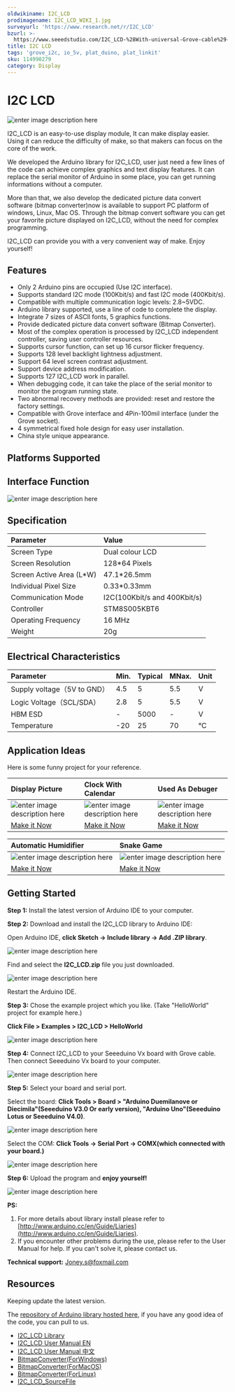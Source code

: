 ```yaml
---
oldwikiname: I2C_LCD
prodimagename: I2C_LCD_WIKI_1.jpg
surveyurl: 'https://www.research.net/r/I2C_LCD'
bzurl: >-
  https://www.seeedstudio.com/I2C_LCD-%28With-universal-Grove-cable%29-p-2601.html
title: I2C LCD
tags: 'grove_i2c, io_5v, plat_duino, plat_linkit'
sku: 114990279
category: Display
---
```


# I2C LCD

![enter image description here](https://raw.githubusercontent.com/SparkingStudio/I2C_LCD/master/images/I2C_LCD_WIKI_1.jpg)

I2C\_LCD is an easy-to-use display module, It can make display easier. Using it can reduce the difficulty of make, so that makers can focus on the core of the work.

We developed the Arduino library for I2C\_LCD, user just need a few lines of the code can achieve complex graphics and text display features. It can replace the serial monitor of Arduino in some place, you can get running informations without a computer.

More than that, we also develop the dedicated picture data convert software \(bitmap converter\)now is available to support PC platform of windows, Linux, Mac OS. Through the bitmap convert software you can get your favorite picture displayed on I2C\_LCD, without the need for complex programming.

I2C\_LCD can provide you with a very convenient way of make. Enjoy yourself!

## Features

* Only 2 Arduino pins are occupied \(Use I2C interface\).
* Supports standard I2C mode \(100Kbit/s\) and fast I2C mode \(400Kbit/s\).
* Compatible with multiple communication logic levels: 2.8~5VDC.
* Arduino library supported, use a line of code to complete the display.
* Integrate 7 sizes of ASCll fonts, 5 graphics functions.
* Provide dedicated picture data convert software \(Bitmap Converter\).
* Most of the complex operation is processed by I2C\_LCD independent controller, saving user controller resources.
* Supports cursor function, can set up 16 cursor flicker frequency.
* Supports 128 level backlight lightness adjustment.
* Support 64 level screen contrast adjustment.
* Support device address modification.
* Supports 127 I2C\_LCD work in parallel.
* When debugging code, it can take the place of the serial monitor to monitor the program running state.
* Two abnormal recovery methods are provided: reset and restore the factory settings.
* Compatible with Grove interface and 4Pin-100mil interface \(under the Grove socket\).
* 4 symmetrical fixed hole design for easy user installation.
* China style unique appearance.

## Platforms Supported

## Interface Function

![enter image description here](https://raw.githubusercontent.com/SparkingStudio/I2C_LCD/master/images/I2C_LCD_Board.jpg)

## Specification

| Parameter | Value |
| :--- | :--- |
| Screen Type | Dual colour LCD |
| Screen Resolution | 128\*64 Pixels |
| Screen Active Area \(L\*W\) | 47.1\*26.5mm |
| Individual Pixel Size | 0.33\*0.33mm |
| Communication Mode | I2C\(100Kbit/s and 400Kbit/s\) |
| Controller | STM8S005KBT6 |
| Operating Frequency | 16 MHz |
| Weight | 20g |

## Electrical Characteristics

| Parameter | Min. | Typical | MNax. | Unit |
| :--- | :--- | :--- | :--- | :--- |
| Supply voltage（5V to GND） | 4.5 | 5 | 5.5 | V |
| Logic Voltage（SCL/SDA） | 2.8 | 5 | 5.5 | V |
| HBM ESD | - | 5000 | - | V |
| Temperature | -20 | 25 | 70 | ℃ |

## Application Ideas

Here is some funny project for your reference.

| Display Picture | Clock With Calendar | Used As Debuger |
| :--- | :--- | :--- |
| ![enter image description here](https://raw.githubusercontent.com/SparkingStudio/I2C_LCD/master/images/BitmapDisplay_p1.png) | ![enter image description here](https://raw.githubusercontent.com/SparkingStudio/I2C_LCD/master/images/ClockWithCalendar_p1.png) | ![enter image description here](https://raw.githubusercontent.com/SparkingStudio/I2C_LCD/master/images/debugWithMe_p1.png) |
| [Make it Now](http://www.instructables.com/id/Display-Picture-Or-Icon-On-the-fancy-I2CLCD/) | [Make it Now](http://www.instructables.com/id/Beautiful-and-practical-clock-with-calendar/) | [Make it Now](http://www.instructables.com/id/Use-I2CLCD-to-Debug-Your-Project-1/%20) |

| Automatic Humidifier | Snake Game |
| :--- | :--- |
| ![enter image description here](https://raw.githubusercontent.com/SparkingStudio/I2C_LCD/master/images/AutomaticHumidifier.png) | ![enter image description here](https://raw.githubusercontent.com/SparkingStudio/I2C_LCD/master/images/DIY_SnakeGame.png) |
| [Make it Now](http://www.instructables.com/id/DIY-a-Simple-Automatic-Humidifier/) | [Make it Now](http://www.seeed.cc/project_detail.html?id=1621) |

## Getting Started

**Step 1:** Install the latest version of Arduino IDE to your computer.

**Step 2:** Download and install the I2C\_LCD library to Arduino IDE:

Open Arduino IDE, **click Sketch -&gt; Include library -&gt; Add .ZIP library**.

![enter image description here](https://raw.githubusercontent.com/SparkingStudio/I2C_LCD/master/images/I2C_LCD_InstalLib_1.jpg)

Find and select the **I2C\_LCD.zip** file you just downloaded.

![enter image description here](https://raw.githubusercontent.com/SparkingStudio/I2C_LCD/master/images/I2C_LCD_InstalLib_2.jpg)

Restart the Arduino IDE.

**Step 3:** Chose the example project which you like. \(Take "HelloWorld" project for example here.\)

**Click File &gt; Examples &gt; I2C\_LCD &gt; HelloWorld**

![enter image description here](https://raw.githubusercontent.com/SparkingStudio/I2C_LCD/master/images/I2C_LCD_InstalLib_3.jpg)

**Step 4:** Connect I2C\_LCD to your Seeeduino Vx board with Grove cable. Then connect Seeeduino Vx board to your computer.

![enter image description here](https://raw.githubusercontent.com/SparkingStudio/I2C_LCD/master/images/I2C_LCD_InstalLib_4.jpg)

**Step 5:** Select your board and serial port.

Select the board: **Click Tools &gt; Board &gt; "Arduino Duemilanove or Diecimila"\(Seeeduino V3.0 Or early version\), "Arduino Uno"\(Seeeduino Lotus or Seeeduino V4.0\)**.

![enter image description here](https://raw.githubusercontent.com/SparkingStudio/I2C_LCD/master/images/I2C_LCD_InstalLib_5.jpg)

Select the COM: **Click Tools -&gt; Serial Port -&gt; COMX\(which connected with your board.\)**

![enter image description here](https://raw.githubusercontent.com/SparkingStudio/I2C_LCD/master/images/I2C_LCD_InstalLib_6.jpg)

**Step 6:** Upload the program and **enjoy yourself!**

![enter image description here](https://raw.githubusercontent.com/SparkingStudio/I2C_LCD/master/images/I2C_LCD_InstalLib_7.jpg)

**PS:**

1. For more details about library install please refer to [http://www.arduino.cc/en/Guide/Liaries](http://www.arduino.cc/en/Guide/Liaries).
2. If you encounter other problems during the use, please refer to the User Manual for help. If you can't solve it, please contact us.

**Technical support:** Joney.s@foxmail.com

## Resources

Keeping update the latest version.

The [repository of Arduino library hosted here](https://github.com/SparkingStudio/I2C_LCD_library), if you have any good idea of the code, you can pull to us.

* [I2C\_LCD Library](https://github.com/SparkingStudio/I2C_LCD/blob/master/resources/I2C_LCD_Library.zip)
* [I2C\_LCD User Manual EN](https://github.com/SparkingStudio/I2C_LCD/blob/master/resources/I2C_LCD-UserManual_EN.zip)
* [I2C\_LCD User Manual 中文](https://github.com/SparkingStudio/I2C_LCD/blob/master/resources/I2C_LCD-UserManual_CN.zip)
* [BitmapConverter\(ForWindows\)](https://github.com/SparkingStudio/I2C_LCD/blob/master/resources/Bitmap%20Converter.rar)
* [BitmapConverter\(ForMacOS\)](https://github.com/SparkingStudio/I2C_LCD/blob/master/resources/Bitmap%20Converter.dmg)
* [BitmapConverter\(ForLinux\)](https://github.com/SparkingStudio/I2C_LCD/blob/master/resources/Bitmap%20Converter.tar.gz)
* [I2C\_LCD\_SourceFile](https://github.com/SparkingStudio/I2C_LCD/blob/master/resources/I2C_LCD12864_SourceFile.zip)

